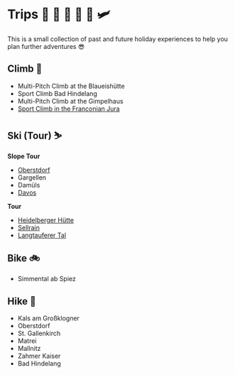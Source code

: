 # Trips 🚀 🚡 🚄 🚜 🚙 🛩

This is a small collection of past and future holiday experiences to help you plan further adventures 😎

## Climb 🧗

- Multi-Pitch Climb at the Blaueishütte
- Sport Climb Bad Hindelang
- Multi-Pitch Climb at the Gimpelhaus
- [Sport Climb in the Franconian Jura](trips/2024_05_01_frankenjura.md)

## Ski (Tour) ⛷

**Slope Tour**

- [Oberstdorf](trips/2022_2023_oberstdorf.md)
- Gargellen
- Damüls
- [Davos](trips/2023_12_17_davos.md)

**Tour**

- [Heidelberger Hütte](trips/2023_12_26_heidelberger_huette.md)
- [Sellrain](trips/2024_03_02_sellrain.md)
- [Langtauferer Tal](trips/2024_03_23_langtauferer_tal.md)

## Bike 🚲

- Simmental ab Spiez

## Hike 🥾

- Kals am Großklogner
- Oberstdorf
- St. Gallenkirch
- Matrei
- Mallnitz
- Zahmer Kaiser
- Bad Hindelang
